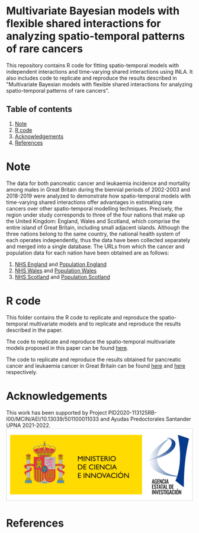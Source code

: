 # Multivariate Bayesian models with flexible shared interactions for analyzing spatio-temporal patterns of rare cancers

This repository contains R code for fitting spatio-temporal models with independent interactions and time-varying shared interactions using INLA. It also includes code to replicate and reproduce the results described in "Multivariate Bayesian models with flexible shared interactions for
analyzing spatio-temporal patterns of rare cancers".

## Table of contents

1.  [Note](#Note)
2.  [R code](#Rcode)
3.  [Acknowledgements](#Acknowledgements)
4.  [References](#Ref)

# Note <a name="Note"/>

The data for both pancreatic cancer and leukaemia incidence and mortality among males in Great Britain during the biennial periods of 2002-2003 and 2018-2019 were analyzed to demonstrate how spatio-temporal models with time-varying shared interactions offer advantages in estimating rare cancers over other spatio-temporal modelling techniques. Precisely, the region under study corresponds to three of the four nations that make up the United Kingdom: England, Wales and Scotland, which comprise the entire island of Great Britain, including small adjacent islands. Although the three nations belong to the same country, the national health system of each operates independently, thus the data have been collected separately and merged into a single database. The URLs from which the cancer and population data for each nation have been obtained are as follows:
1. [NHS England](https://www.cancerdata.nhs.uk/incidence_and_mortality) and [Population England](https://www.ons.gov.uk/peoplepopulationandcommunity/populationandmigration/populationestimates/adhocs/12429clinicalcommissioninggroupsccgspopulationestimatesbysingleyearofageandsexenglandmid2001tomid2019)
2. [NHS Wales](https://phw.nhs.wales/services-and-teams/welsh-cancer-intelligence-and-surveillance-unit-wcisu/) and [Population Wales](https://statswales.gov.wales/Catalogue/Population-and-Migration/Population/Estimates/Local-Authority/populationestimates-by-localauthority-year)
3. [NHS Scotland](https://www.opendata.nhs.scot/dataset) and [Population Scotland](https://www.nrscotland.gov.uk/statistics-and-data/statistics/statistics-by-theme/population/population-estimates/mid-year-population-estimates/population-estimates-time-series-data)

# R code <a name="Rcode"/>
This folder contains the R code to replicate and reproduce the spatio-temporal multivariate models and to replicate and reproduce the results described in the paper.

The code to replicate and reproduce the spatio-temporal multivariate models proposed in this paper can be found [here](https://github.com/spatialstatisticsupna/Shared_interactions/tree/main/R/All_Models).

The code to replicate and reproduce the results obtained for pancreatic cancer and leukaemia cancer in Great Britain can be found [here](https://github.com/spatialstatisticsupna/Shared_interactions/tree/main/R/Results_Pancreatic) and [here](https://github.com/spatialstatisticsupna/Shared_interactions/tree/main/R/Results_Leukaemia) respectively.



# Acknowledgements <a name="Acknowledgements"/>
This work has been supported by Project PID2020-113125RB-I00/MCIN/AEI/10.13039/501100011033 and Ayudas Predoctorales Santander UPNA 2021-2022.
![plot](https://github.com/spatialstatisticsupna/Estimating_LOCP_cancer_mortality_rates/blob/main/micin-aei.jpg)

# References <a name="Ref"/>

